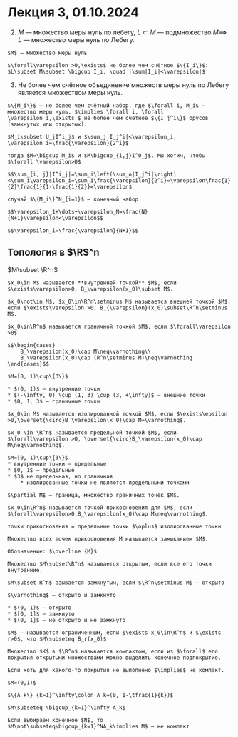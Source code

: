 # Лекция 3, 01.10.2024

2. $M$ — множество меры нуль по лебегу, $L\subset M$ — подмножество $M\implies$ $L$ — множество меры нуль по Лебегу.

```{prf:proof}
$M$ — множество меры нуль

$\forall\varepsilon >0,\exists$ не более чем счётное $\{I_i\}$: $L\subset M\subset \bigcup I_i, \quad |\sum|I_i|<\varepsilon|$
```

3. Не более чем счётное объединение множеств меры нуль по Лебегу является множеством меры нуль.

```{prf:proof}
$\{M_i\}$ — не более чем счётный набор, где $\forall i, M_i$ — множество меры нуль. $\implies \forall i, \forall \varepsilon_i,\exists $ не более чем счётное $\{I_j^i\}$ брусов (замкнутых или открытых).

$M_i\subset U_jI^i_j$ и $\sum_j|I_j^i|<\varepsilon_i, \varepsilon_i=\frac{\varepsilon}{2^i}$

тогда $M=\bigcup M_i$ и $M\bigcup_{i,j}I^0_j$. Мы хотим, чтобы $\forall \varepsilon>0$

$$\sum_{i, j}|I^i_j|=\sum_i\left(\sum_о|I_j^i|\right)<\sum_i\varepsilon_i=\sum_i\frac{\varepsilon}{2^i}=\varepsilon\frac{1}{2}\frac{1}{1-\frac{1}{2}}=\varepsilon$

случай $\{M_i\}^N_{i=1}$ — конечный набор

$$\varepsilon_1+\dots+\varepsilon_N=\frac{N}{N+1}\varepsilon<\varepsilon$$

$$\varepsilon_i=\frac{\varepsilon}{N+1}$$
```

## Топология в $\R$^n

$M\subset \R^n$

```{prf:definition}
$x_0\in M$ называется **внутренней точкой** $M$, если $\exists\varepsilon>0, B_\varepsilon(x_0)\subset M$.
```

```{prf:definition}
$x_0\not\in M$, $x_0\in\R^n\setminus M$ называется внешней точкой $M$, если $\exists\varepsilon >0, B_{\varepsilon}(x_0)\subset\R^n\setminus M$.
```

```{prf:definition}
$x_0\in\R^n$ называется граничной точкой $M$, если $\forall\varepsilon >0$

$$\begin{cases}
    B_\varepsilon(x_0)\cap M\neq\varnothing\\
    B_\varepsilon(x_0)\cap (R^n\setminus M)\neq\varnothing
\end{cases}$$
```

```{prf:example}
$M=[0, 1)\cup\{3\}$

* $(0, 1)$ — внутренние точки
* $(-\infty, 0) \cup (1, 3) \cup (3, +\infty)$ — внешние точки
* $0, 1, 3$ — граничные точки
```

```{prf:definition}
$x_0\in M$ называется изолированной точкой $M$, если $\exists\epsilon >0,\overset{\circ}B_\varepsilon(x_0)\cap M=\varnothing$.
```

```{prf:definition}
$x_0 \in \R^n$ называется предельной точкой $M$, если $\forall\varepsilon >0, \overset{\circ}B_\varepsilon(x_0)\cap M\neq\varnothing$.
```

```{prf:example}
$M=[0, 1)\cup\{3\}$
* внутренние точки — предельные
* $0, 1$ — предельные
* $3$ не предельная, но граничная
    * изолированные точки не являются предельными точками
```

```{note}
$\partial M$ — граница, множество граничных точек $M$.
``` 

```{prf:definition}
$x_0\in\R^n$ называется точкой прикосновения для $M$, если $\forall\varepsilon>0,B_\varepsilon(x_0)\cap M\neq\varnothing$.

точки прикосновения = предельные точки $\oplus$ изолированные точки
```

```{prf:definition}
Множество всех точек прикосновения M называется замыканием $M$.

Обозначение: $\overline {M}$
```

```{prf:definition}
Множество $M\subset\R^n$ называется открытым, если все его точки внутренние.
```

```{prf:definition}
$M\subset R^n$ азывается замкнутым, если $\R^n\setminus M$ — открыто
```

```{note} Замечание
$\varnothing$ — открыто и замкнуто
```

```{prf:example}
* $(0, 1)$ — открыто
* $[0, 1]$ — замкнуто
* $(0, 1]$ — не открыто и не замкнуто
```

```{prf:definition}
$М$ — называется ограниченным, если $\exists x_0\in\R^n$ и $\exists r>0$, что $M\subseteq B_r(x_0)$
```

```{prf:definition}
Множество $K$ в $\R^n$ называется компактом, если из $\forall$ его покрытия открытыми множествами можно выделить конечное подпокрытие.
```

```{note} Замечание
Если хоть для какого-то покрытия не выполнено $\implies$ не компакт.
```

```{prf:example}
$M=(0,1)$

$\{A_k\}_{k=1}^\infty\colon A_k=(0, 1-\tfrac{1}{k})$

$M\subseteq \bigcup_{k=1}^\infty A_k$

Если выбираем конечное $N$, то $M\not\subseteq\bigcup_{k=1}^NA_k\implies M$ — не компакт
```